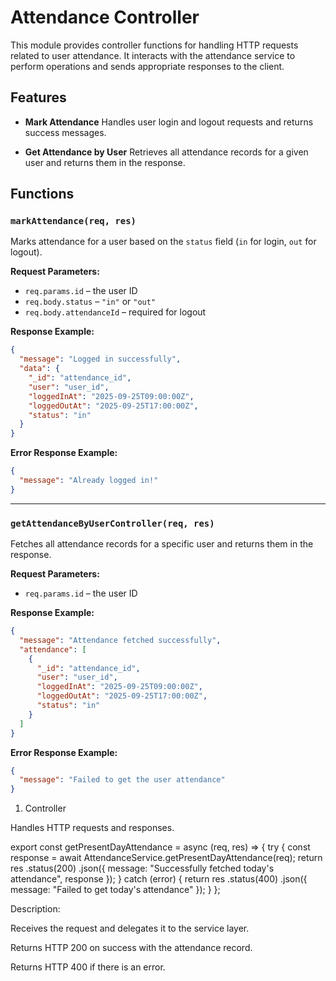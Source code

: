 # Attendance Controller

This module provides controller functions for handling HTTP requests related to user attendance. It interacts with the attendance service to perform operations and sends appropriate responses to the client.

## Features

- **Mark Attendance**
  Handles user login and logout requests and returns success messages.

- **Get Attendance by User**
  Retrieves all attendance records for a given user and returns them in the response.

## Functions

### `markAttendance(req, res)`

Marks attendance for a user based on the `status` field (`in` for login, `out` for logout).

**Request Parameters:**

- `req.params.id` – the user ID
- `req.body.status` – `"in"` or `"out"`
- `req.body.attendanceId` – required for logout

**Response Example:**

```json
{
  "message": "Logged in successfully",
  "data": {
    "_id": "attendance_id",
    "user": "user_id",
    "loggedInAt": "2025-09-25T09:00:00Z",
    "loggedOutAt": "2025-09-25T17:00:00Z",
    "status": "in"
  }
}
```

**Error Response Example:**

```json
{
  "message": "Already logged in!"
}
```

---

### `getAttendanceByUserController(req, res)`

Fetches all attendance records for a specific user and returns them in the response.

**Request Parameters:**

- `req.params.id` – the user ID

**Response Example:**

```json
{
  "message": "Attendance fetched successfully",
  "attendance": [
    {
      "_id": "attendance_id",
      "user": "user_id",
      "loggedInAt": "2025-09-25T09:00:00Z",
      "loggedOutAt": "2025-09-25T17:00:00Z",
      "status": "in"
    }
  ]
}
```

**Error Response Example:**

```json
{
  "message": "Failed to get the user attendance"
}
```

1. Controller

Handles HTTP requests and responses.

export const getPresentDayAttendance = async (req, res) => {
try {
const response = await AttendanceService.getPresentDayAttendance(req);
return res
.status(200)
.json({ message: "Successfully fetched today's attendance", response });
} catch (error) {
return res
.status(400)
.json({ message: "Failed to get today's attendance" });
}
};

Description:

Receives the request and delegates it to the service layer.

Returns HTTP 200 on success with the attendance record.

Returns HTTP 400 if there is an error.

